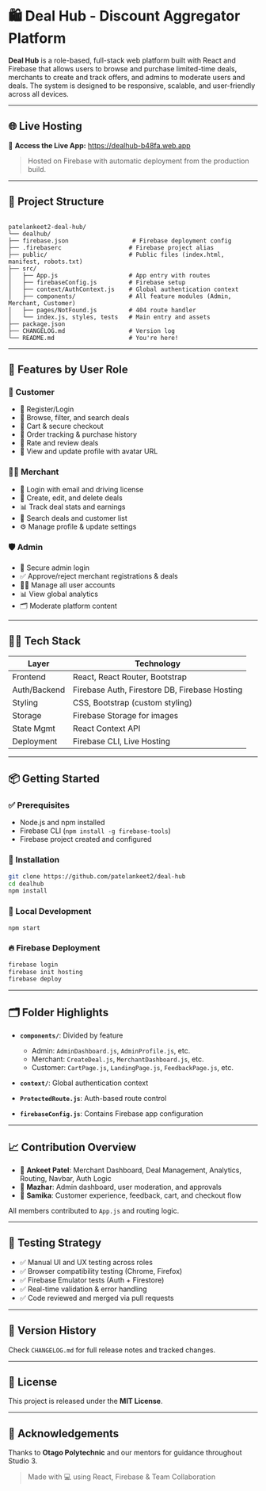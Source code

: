 
# 🛍️ Deal Hub - Discount Aggregator Platform

**Deal Hub** is a role-based, full-stack web platform built with React and Firebase that allows users to browse and purchase limited-time deals, merchants to create and track offers, and admins to moderate users and deals. The system is designed to be responsive, scalable, and user-friendly across all devices.

---

## 🌐 Live Hosting

🔗 **Access the Live App:** https://dealhub-b48fa.web.app

> Hosted on Firebase with automatic deployment from the production build.

---

## 📁 Project Structure

```

patelankeet2-deal-hub/
└── dealhub/
├── firebase.json                  # Firebase deployment config
├── .firebaserc                   # Firebase project alias
├── public/                       # Public files (index.html, manifest, robots.txt)
├── src/
│   ├── App.js                    # App entry with routes
│   ├── firebaseConfig.js         # Firebase setup
│   ├── context/AuthContext.js    # Global authentication context
│   ├── components/               # All feature modules (Admin, Merchant, Customer)
│   ├── pages/NotFound.js         # 404 route handler
│   └── index.js, styles, tests   # Main entry and assets
├── package.json
├── CHANGELOG.md                  # Version log
└── README.md                     # You're here!

````

---

## 🚀 Features by User Role

### 👥 Customer
- 🔐 Register/Login
- 🔎 Browse, filter, and search deals
- 🛒 Cart & secure checkout
- 📜 Order tracking & purchase history
- 💬 Rate and review deals
- 👤 View and update profile with avatar URL

### 🧑‍💼 Merchant
- 🔐 Login with email and driving license
- 🧾 Create, edit, and delete deals
- 📊 Track deal stats and earnings
- 🔎 Search deals and customer list
- ⚙️ Manage profile & update settings

### 🛡️ Admin
- 🔐 Secure admin login
- ✅ Approve/reject merchant registrations & deals
- 🧑‍💻 Manage all user accounts
- 📊 View global analytics
- 🗂️ Moderate platform content

---

## 🧑‍💻 Tech Stack

| Layer         | Technology                    |
|---------------|-------------------------------|
| Frontend      | React, React Router, Bootstrap |
| Auth/Backend  | Firebase Auth, Firestore DB, Firebase Hosting |
| Styling       | CSS, Bootstrap (custom styling) |
| Storage       | Firebase Storage for images   |
| State Mgmt    | React Context API             |
| Deployment    | Firebase CLI, Live Hosting    |

---

## 📦 Getting Started

### ✅ Prerequisites
- Node.js and npm installed
- Firebase CLI (`npm install -g firebase-tools`)
- Firebase project created and configured

### 🔧 Installation

```bash
git clone https://github.com/patelankeet2/deal-hub
cd dealhub
npm install
````

### 🚀 Local Development

```bash
npm start
```

### 🔥 Firebase Deployment

```bash
firebase login
firebase init hosting
firebase deploy
```

---

## 🗂️ Folder Highlights

* **`components/`**: Divided by feature

  * Admin: `AdminDashboard.js`, `AdminProfile.js`, etc.
  * Merchant: `CreateDeal.js`, `MerchantDashboard.js`, etc.
  * Customer: `CartPage.js`, `LandingPage.js`, `FeedbackPage.js`, etc.
* **`context/`**: Global authentication context
* **`ProtectedRoute.js`**: Auth-based route control
* **`firebaseConfig.js`**: Contains Firebase app configuration

---

## 📈 Contribution Overview

* 📍 **Ankeet Patel**: Merchant Dashboard, Deal Management, Analytics, Routing, Navbar, Auth Logic
* 📍 **Mazhar**: Admin dashboard, user moderation, and approvals
* 📍 **Samika**: Customer experience, feedback, cart, and checkout flow

All members contributed to `App.js` and routing logic.

---

## 🧪 Testing Strategy

* ✅ Manual UI and UX testing across roles
* ✅ Browser compatibility testing (Chrome, Firefox)
* ✅ Firebase Emulator tests (Auth + Firestore)
* ✅ Real-time validation & error handling
* ✅ Code reviewed and merged via pull requests

---

## 📌 Version History

Check `CHANGELOG.md` for full release notes and tracked changes.

---

## 📄 License

This project is released under the **MIT License**.

---

## 🙌 Acknowledgements

Thanks to **Otago Polytechnic** and our mentors for guidance throughout Studio 3.

> Made with 💻 using React, Firebase & Team Collaboration

